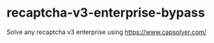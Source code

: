 # recaptcha-v3-enterprise-bypass
Solve any recaptcha v3 enterprise using https://www.capsolver.com/



                                                                                                                                                                       